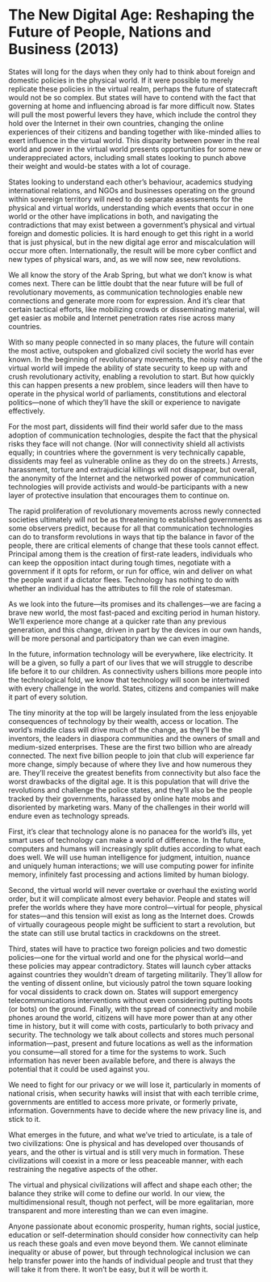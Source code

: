 The New Digital Age: Reshaping the Future of People, Nations and Business (2013)
================================================================================
States will long for the days when they only had to think about foreign and domestic policies in the physical world. If it were possible to merely replicate these policies in the virtual realm, perhaps the future of statecraft would not be so complex. But states will have to contend with the fact that governing at home and influencing abroad is far more difficult now. States will pull the most powerful levers they have, which include the control they hold over the Internet in their own countries, changing the online experiences of their citizens and banding together with like-minded allies to exert influence in the virtual world. This disparity between power in the real world and power in the virtual world presents opportunities for some new or underappreciated actors, including small states looking to punch above their weight and would-be states with a lot of courage.


States looking to understand each other’s behaviour, academics studying international relations, and NGOs and businesses operating on the ground within sovereign territory will need to do separate assessments for the physical and virtual worlds, understanding which events that occur in one world or the other have implications in both, and navigating the contradictions that may exist between a government’s physical and virtual foreign and domestic policies. It is hard enough to get this right in a world that is just physical, but in the new digital age error and miscalculation will occur more often. Internationally, the result will be more cyber conflict and new types of physical wars, and, as we will now see, new revolutions.


We all know the story of the Arab Spring, but what we don’t know is what comes next. There can be little doubt that the near future will be full of revolutionary movements, as communication technologies enable new connections and generate more room for expression. And it’s clear that certain tactical efforts, like mobilizing crowds or disseminating material, will get easier as mobile and Internet penetration rates rise across many countries.


With so many people connected in so many places, the future will contain the most active, outspoken and globalized civil society the world has ever known. In the beginning of revolutionary movements, the noisy nature of the virtual world will impede the ability of state security to keep up with and crush revolutionary activity, enabling a revolution to start. But how quickly this can happen presents a new problem, since leaders will then have to operate in the physical world of parliaments, constitutions and electoral politics—none of which they’ll have the skill or experience to navigate effectively.


For the most part, dissidents will find their world safer due to the mass adoption of communication technologies, despite the fact that the physical risks they face will not change. (Nor will connectivity shield all activists equally; in countries where the government is very technically capable, dissidents may feel as vulnerable online as they do on the streets.) Arrests, harassment, torture and extrajudicial killings will not disappear, but overall, the anonymity of the Internet and the networked power of communication technologies will provide activists and would-be participants with a new layer of protective insulation that encourages them to continue on.


The rapid proliferation of revolutionary movements across newly connected societies ultimately will not be as threatening to established governments as some observers predict, because for all that communication technologies can do to transform revolutions in ways that tip the balance in favor of the people, there are critical elements of change that these tools cannot effect. Principal among them is the creation of first-rate leaders, individuals who can keep the opposition intact during tough times, negotiate with a government if it opts for reform, or run for office, win and deliver on what the people want if a dictator flees. Technology has nothing to do with whether an individual has the attributes to fill the role of statesman.


As we look into the future—its promises and its challenges—we are facing a brave new world, the most fast-paced and exciting period in human history. We’ll experience more change at a quicker rate than any previous generation, and this change, driven in part by the devices in our own hands, will be more personal and participatory than we can even imagine.


In the future, information technology will be everywhere, like electricity. It will be a given, so fully a part of our lives that we will struggle to describe life before it to our children. As connectivity ushers billions more people into the technological fold, we know that technology will soon be intertwined with every challenge in the world. States, citizens and companies will make it part of every solution.


The tiny minority at the top will be largely insulated from the less enjoyable consequences of technology by their wealth, access or location. The world’s middle class will drive much of the change, as they’ll be the inventors, the leaders in diaspora communities and the owners of small and medium-sized enterprises. These are the first two billion who are already connected. The next five billion people to join that club will experience far more change, simply because of where they live and how numerous they are. They’ll receive the greatest benefits from connectivity but also face the worst drawbacks of the digital age. It is this population that will drive the revolutions and challenge the police states, and they’ll also be the people tracked by their governments, harassed by online hate mobs and disoriented by marketing wars. Many of the challenges in their world will endure even as technology spreads.


First, it’s clear that technology alone is no panacea for the world’s ills, yet smart uses of technology can make a world of difference. In the future, computers and humans will increasingly split duties according to what each does well. We will use human intelligence for judgment, intuition, nuance and uniquely human interactions; we will use computing power for infinite memory, infinitely fast processing and actions limited by human biology.


Second, the virtual world will never overtake or overhaul the existing world order, but it will complicate almost every behavior. People and states will prefer the worlds where they have more control—virtual for people, physical for states—and this tension will exist as long as the Internet does. Crowds of virtually courageous people might be sufficient to start a revolution, but the state can still use brutal tactics in crackdowns on the street.


Third, states will have to practice two foreign policies and two domestic policies—one for the virtual world and one for the physical world—and these policies may appear contradictory. States will launch cyber attacks against countries they wouldn’t dream of targeting militarily. They’ll allow for the venting of dissent online, but viciously patrol the town square looking for vocal dissidents to crack down on. States will support emergency telecommunications interventions without even considering putting boots (or bots) on the ground. Finally, with the spread of connectivity and mobile phones around the world, citizens will have more power than at any other time in history, but it will come with costs, particularly to both privacy and security. The technology we talk about collects and stores much personal information—past, present and future locations as well as the information you consume—all stored for a time for the systems to work. Such information has never been available before, and there is always the potential that it could be used against you.


We need to fight for our privacy or we will lose it, particularly in moments of national crisis, when security hawks will insist that with each terrible crime, governments are entitled to access more private, or formerly private, information. Governments have to decide where the new privacy line is, and stick to it.


What emerges in the future, and what we’ve tried to articulate, is a tale of two civilizations: One is physical and has developed over thousands of years, and the other is virtual and is still very much in formation. These civilizations will coexist in a more or less peaceable manner, with each restraining the negative aspects of the other.


The virtual and physical civilizations will affect and shape each other; the balance they strike will come to define our world. In our view, the multidimensional result, though not perfect, will be more egalitarian, more transparent and more interesting than we can even imagine.


Anyone passionate about economic prosperity, human rights, social justice, education or self-determination should consider how connectivity can help us reach these goals and even move beyond them. We cannot eliminate inequality or abuse of power, but through technological inclusion we can help transfer power into the hands of individual people and trust that they will take it from there. It won’t be easy, but it will be worth it.

